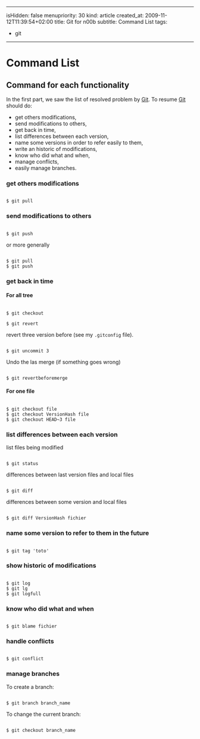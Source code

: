 -----
isHidden:       false
menupriority:   30
kind:           article
created_at:           2009-11-12T11:39:54+02:00
title: Git for n00b
subtitle: Command List
tags:
  - git

-----

# Command List

## Command for each functionality

In the first part, we saw the list of resolved problem by [Git][git]. To resume [Git][git] should do:

- get others modifications,
- send modifications to others,
- get back in time,
- list differences between each version,
- name some versions in order to refer easily to them,
- write an historic of modifications,
- know who did what and when,
- manage conflicts,
- easily manage branches.

### get others modifications

<div><code class="zsh">
$ git pull
</code></div>

### send modifications to others

<div><code class="zsh">
$ git push
</code></div>

or more generally

<div><code class="zsh">
$ git pull
$ git push
</code></div>

### get back in time

#### For all tree

<div><code class="zsh">
$ git checkout
</code></div>

<div><code class="zsh">
$ git revert
</code></div>

revert three version before (see my `.gitconfig` file).

<div><code class="zsh">
$ git uncommit 3
</code></div>

Undo the las merge (if something goes wrong)

<div><code class="zsh">
$ git revertbeforemerge
</code></div>

#### For one file

<div><code class="zsh">
$ git checkout file
$ git checkout VersionHash file
$ git checkout HEAD~3 file
</code></div>

### list differences between each version

list files being modified

<div><code class="zsh">
$ git status
</code></div>

differences between last version files and local files

<div><code class="zsh">
$ git diff
</code></div>

differences between some version and local files

<div><code class="zsh">
$ git diff VersionHash fichier
</code></div>

### name some version to refer to them in the future

<div><code class="zsh">
$ git tag 'toto'
</code></div>

### show historic of modifications

<div><code class="zsh">
$ git log
$ git lg
$ git logfull
</code></div>

### know who did what and when

<div><code class="zsh">
$ git blame fichier
</code></div>

### handle conflicts

<div><code class="zsh">
$ git conflict
</code></div>

### manage branches

To create a branch: 

<div><code class="zsh">
$ git branch branch_name
</code></div>

To change the current branch: 

<div><code class="zsh">
$ git checkout branch_name
</code></div>

[git]: http://git-scm.org "Git"
